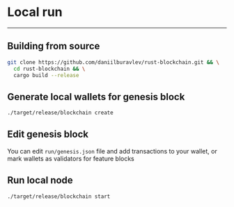 # Local run 

---
## Building from source
```bash
git clone https://github.com/daniilburavlev/rust-blockchain.git && \
  cd rust-blockchain && \
  cargo build --release
```

## Generate local wallets for genesis block
```bash
./target/release/blockchain create
```

## Edit genesis block

You can edit `run/genesis.json` file and add transactions to your wallet, or mark wallets as validators for feature blocks

## Run local node

```bash
./target/release/blockchain start
```